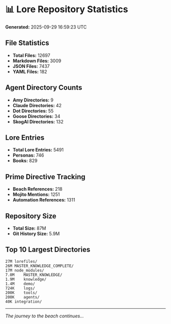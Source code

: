 # 📊 Lore Repository Statistics

**Generated:** 2025-09-29 16:59:23 UTC

## File Statistics

- **Total Files:** 12697
- **Markdown Files:** 3009
- **JSON Files:** 7437
- **YAML Files:** 182

## Agent Directory Counts

- **Amy Directories:** 9
- **Claude Directories:** 42
- **Dot Directories:** 55
- **Goose Directories:** 34
- **SkogAI Directories:** 132

## Lore Entries

- **Total Lore Entries:** 5491
- **Personas:** 746
- **Books:** 829

## Prime Directive Tracking

- **Beach References:** 218
- **Mojito Mentions:** 1251
- **Automation References:** 1311

## Repository Size

- **Total Size:** 87M
- **Git History Size:** 5.9M

## Top 10 Largest Directories

```
27M	lorefiles/
26M	MASTER_KNOWLEDGE_COMPLETE/
17M	node_modules/
7.0M	MASTER_KNOWLEDGE/
1.9M	knowledge/
1.4M	demo/
724K	logs/
200K	tools/
200K	agents/
40K	integration/
```

---
*The journey to the beach continues...*
